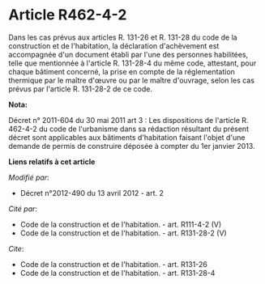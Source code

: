 # Article R462-4-2

Dans les cas prévus aux articles R. 131-26 et R. 131-28 du code de la construction et de l'habitation, la déclaration
d'achèvement est accompagnée d'un document établi par l'une des personnes habilitées, telle que mentionnée à l'article R.
131-28-4 du même code, attestant, pour chaque bâtiment concerné, la prise en compte de la réglementation thermique par le
maître d'œuvre ou par le maître d'ouvrage, selon les cas prévus par l'article R. 131-28-2 de ce code.

**Nota:**

Décret n° 2011-604 du 30 mai 2011 art 3 : Les dispositions de l'article R. 462-4-2 du code de l'urbanisme dans sa rédaction
résultant du présent décret sont applicables aux bâtiments d'habitation faisant l'objet d'une demande de permis de construire
déposée à compter du 1er janvier 2013.

**Liens relatifs à cet article**

_Modifié par_:

  - Décret n°2012-490 du 13 avril 2012 - art. 2

_Cité par_:

  - Code de la construction et de l'habitation. - art. R111-4-2 (V)
  - Code de la construction et de l'habitation. - art. R131-28-2 (V)

_Cite_:

  - Code de la construction et de l'habitation. - art. R131-26
  - Code de la construction et de l'habitation. - art. R131-28-4
